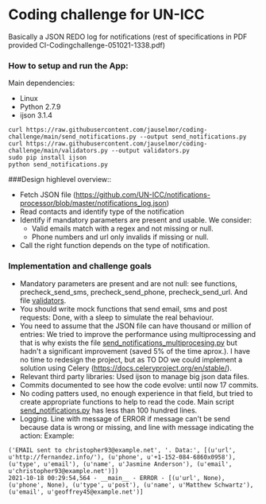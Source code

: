# Coding challenge for UN-ICC

Basically a JSON REDO log for notifications (rest of specifications in PDF provided CI-Codingchallenge-051021-1338.pdf)

### How to setup and run the App:
Main dependencies:
- Linux
- Python 2.7.9
- ijson 3.1.4

````
curl https://raw.githubusercontent.com/jauselmor/coding-challenge/main/send_notifications.py --output send_notifications.py
curl https://raw.githubusercontent.com/jauselmor/coding-challenge/main/validators.py --output validators.py
sudo pip install ijson
python send_notifications.py
````


###Design highlevel overview::
* Fetch JSON file (https://github.com/UN-ICC/notifications-processor/blob/master/notifications_log.json) 
* Read contacts and identify type of the notification 
* Identify if mandatory parameters are present and usable. We consider:
  - Valid emails match with a regex and not missing or null.
  - Phone numbers and url only invalids if missing or null.    
* Call the right function depends on the type of notification.

### Implementation and challenge goals
- Mandatory parameters are present and are not null: see functions, precheck_send_sms, precheck_send_phone, precheck_send_url. And file [validators](./validators.py).
- You should write mock functions that send email, sms and post requests: Done, with a sleep to simulate the real behaviour. 
- You need to assume that the JSON file can have thousand or million of entries: We tried to improve the performance using multiprocessing and that is why exists the file [send_notifications_multiprocesing.py](./send_notifications_multiprocesing.py) but hadn't a significant improvement (saved 5% of the time aprox.). I have no time to redesign the project, but as TO DO we could implement a solution using Celery (https://docs.celeryproject.org/en/stable/).  
- Relevant third party libraries: Used ijson to manage big json data files.
- Commits documented to see how the code evolve: until now 17 commits. 
- No coding patters used, no enough experience in that field, but tried to create appropriate functions to help to read the code. Main script [send_notifications.py](./send_notifications.py) has less than 100 hundred lines. 
- Logging. Line with message of ERROR if message can't be send because data is wrong or missing, and line with message indicating the action:
Example:
````
('EMAIL sent to christopher93@example.net', '. Data:', [(u'url', u'http://fernandez.info/'), (u'phone', u'+1-152-084-6860x0958'), (u'type', u'email'), (u'name', u'Jasmine Anderson'), (u'email', u'christopher93@example.net')])
2021-10-18 00:29:54,564 - __main__ - ERROR - [(u'url', None), (u'phone', None), (u'type', u'post'), (u'name', u'Matthew Schwartz'), (u'email', u'geoffrey45@example.net')]


 
